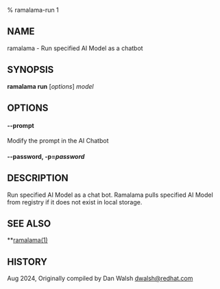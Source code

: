 % ramalama-run 1

## NAME
ramalama - Run specified AI Model as a chatbot

## SYNOPSIS
**ramalama run** [*options*] *model*

## OPTIONS

#### **--prompt**

Modify the prompt in the AI Chatbot

#### **--password**, **-p**=*password*

## DESCRIPTION
Run specified AI Model as a chat bot. Ramalama pulls specified AI Model from
registry if it does not exist in local storage.

## SEE ALSO
**[ramalama(1)](ramalama.1.md)

## HISTORY
Aug 2024, Originally compiled by Dan Walsh <dwalsh@redhat.com>
